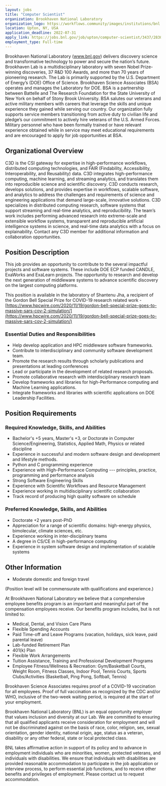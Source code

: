 ```yaml
---
layout: jobs
title: "Computer Scientist"
organization: Brookhaven National Laboratory
organization_logo: https://workflows.community/images/institutions/bnl.png
location: Upton, NY, USA
application_deadline: 2022-07-31
apply_link: https://jobs.bnl.gov/job/upton/computer-scientist/3437/28300522848
employment_type: Full-time
---
```


Brookhaven National Laboratory (www.bnl.gov) delivers discovery science and transformative technology to power and secure the nation’s future. Brookhaven Lab is a multidisciplinary laboratory with seven Nobel Prize-winning discoveries, 37 R&D 100 Awards, and more than 70 years of pioneering research. The Lab is primarily supported by the U.S. Department of Energy’s (DOE) Office of Science. Brookhaven Science Associates (BSA) operates and manages the Laboratory for DOE. BSA is a partnership between Battelle and The Research Foundation for the State University of New York on behalf of Stony Brook University. BSA salutes our veterans and active military members with careers that leverage the skills and unique experience they gained while serving our country. Our organization fully supports service members transitioning from active duty to civilian life and pledge’s our commitment to actively hire veterans of the U.S. Armed Forces. Military personnel who have been formally trained or have relevant experience obtained while in service may meet educational requirements and are encouraged to apply for job opportunities at BSA.

## Organizational Overview

C3D is the CSI gateway for expertise in high-performance workflows, distributed computing technologies, and FAIR (Findability, Accessibility, Interoperability, and Reusability) data. C3D integrates high-performance computing, machine learning, and streaming analytics, and translates them into reproducible science and scientific discovery. C3D conducts research, develops solutions, and provides expertise in workflows, scalable software, and analytics to address the challenges and requirements of science and engineering applications that demand large-scale, innovative solutions. C3D specializes in distributed computing research, software systems that support streaming and real-time analytics, and reproducibility. The team’s work includes performing advanced research into extreme-scale and extensible workflow systems, transparent and reproducible artificial intelligence systems in science, and real-time data analytics with a focus on explainability. Contact any C3D member for additional information and collaboration opportunities.

## Position Description

This job provides an opportunity to contribute to the several impactful projects and software systems. These include DOE ECP funded CANDLE, ExaWorks and ExaLearn projects. The opportunity to research and develop the next generation of middleware systems to advance scientific discovery on the largest computing platforms.

This position is available in the laboratory of Shantenu Jha, a recipient of the Gordon Bell Special Prize for COVID-19 research related work - [https://www.hpcwire.com/2020/11/19/gordon-bell-special-prize-goes-to-massive-sars-cov-2-simulation/](https://www.hpcwire.com/2020/11/19/gordon-bell-special-prize-goes-to-massive-sars-cov-2-simulation/)

### Essential Duties and Responsibilities

- Help develop application and HPC middleware software frameworks. 
- Contribute to interdisciplinary and community software development team.
- Promote the research results through scholarly publications and presentations at leading conferences
- Lead or participate in the development of related research proposals. 
- Promote collaborative research with interdisciplinary research team
- Develop frameworks and libraries for high-Performance computing and Machine Learning applications. 
- Integrate frameworks and libraries with scientific applications on DOE Leadership Facilities.

## Position Requirements

### Required Knowledge, Skills, and Abilities

- Bachelor's +5 years, Master's +3, or Doctorate in Computer Science/Engineering, Statistics, Applied Math, Physics or related discipline
- Experience in successful and modern software design and development and lifestyle methods. 
- Python and C programming experience
- Experience with High-Performance Computing --- principles, practice, programming and performance analysis
- Strong Software Engineering Skills 
- Experience with Scientific Workflows and Resource Management 
- Experience working in multidisciplinary scientific collaboration
- Track record of producing high quality software on schedule

### Preferred Knowledge, Skills, and Abilities

- Doctorate +2 years post-PhD
- Appreciation for a range of scientific domains: high-energy physics, bimolecular, climate sciences, etc.
- Experience working in inter-disciplinary teams
- A degree in CS/CE in high-performance computing
- Experience in system software design and implementation of scalable systems

## Other Information

- Moderate domestic and foreign travel

(Position level will be commensurate with qualifications and experience.)

At Brookhaven National Laboratory we believe that a comprehensive employee benefits program is an important and meaningful part of the compensation employees receive. Our benefits program includes, but is not limited to:

- Medical, Dental, and Vision Care Plans
- Flexible Spending Accounts
- Paid Time-off and Leave Programs (vacation, holidays, sick leave, paid parental leave)
- Lab-funded Retirement Plan
- 401(k) Plan
- Flexible Work Arrangements
- Tuition Assistance, Training and Professional Development Programs
- Employee Fitness/Wellness & Recreation:  Gym/Basketball Courts, Weight Room, Fitness Classes, Indoor Pool, Tennis Courts, Sports Clubs/Activities (Basketball, Ping Pong, Softball, Tennis)

Brookhaven Science Associates requires proof of a COVID-19 vaccination for all employees. Proof of full vaccination as recognized by the CDC and/or WHO, inclusive of the two-week waiting period, is required at the start of your employment.

Brookhaven National Laboratory (BNL) is an equal opportunity employer that values inclusion and diversity at our Lab. We are committed to ensuring that all qualified applicants receive consideration for employment and will not be discriminated against on the basis of race, color, religion, sex, sexual orientation, gender identity, national origin, age, status as a veteran, disability or any other federal, state or local protected class.

BNL takes affirmative action in support of its policy and to advance in employment individuals who are minorities, women, protected veterans, and individuals with disabilities. We ensure that individuals with disabilities are provided reasonable accommodation to participate in the job application or interview process, to perform essential job functions, and to receive other benefits and privileges of employment. Please contact us to request accommodation.
